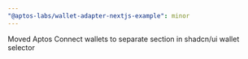 ```yaml
---
"@aptos-labs/wallet-adapter-nextjs-example": minor
---
```


Moved Aptos Connect wallets to separate section in shadcn/ui wallet selector
